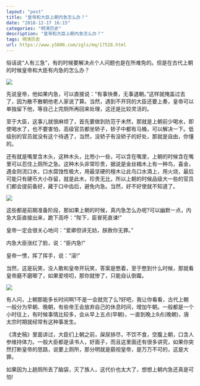 ```yaml
---
layout: "post"
title: "皇帝和大臣上朝内急怎么办？"
date: "2018-12-17 16:15"
categories: "明清历史"
description: "皇帝和大臣上朝内急怎么办？"
tags: 明清历史
url: https://www.y5000.com/zgls/mq/17528.html
---
```






俗话说“人有三急”，有的时候要解决点个人问题也是在所难免的。但是在古代上朝的时候皇帝和大臣有内急的怎么办？

![](https://img.y5000.com/uploads/allimg/170320/8-1F3201I526254.jpg)

先说皇帝，他如果内急，可以直接说：“有事快奏，无事退朝。”这样就掩盖过去了，因为散不散朝他老人家说了算。当然，遇到不开窍的大臣还要上奏，皇帝可以单独留下他，等自己上完厕所再回来处理，这还是比较灵活的。

至于大臣，这事儿就很麻烦了，首先要做到防范于未然，那就是上朝前少喝水，即使喝水了，也不要害怕，高级官员都坐轿子，轿子中都有马桶，可以解决一下。低级别的官员就没有这个待遇了，当然，没轿子有没轿子的好处，那就是自由，你懂的。

还有就是嘴里含木头，这种木头，比笏小一些，可以含在嘴里，上朝的时候含在嘴里可以忍住上厕所之急。这种木头非常珍贵，据说是金丝楠木上有一种鸟，喜金，遇金则流口水，口水腐蚀性极大，用最坚硬的檀木让此鸟口水滴上，用火烧，最后可能只有硬币大小存留，就是此木，珍贵无比，所以上朝的时候品级大一些的官员们都会提前备好，藏于口中齿后，避免内急。当然，好不好使就不知道了。

![](https://img.y5000.com/uploads/allimg/170320/8-1F3201I551O9.jpg)

这些都是前期准备阶段，那如果上朝的时候，真内急怎么办呢?可以幽默一点，内急大臣直接出来，跪下高呼：“陛下，臣冒死直谏!”

皇帝一定会很关心地问：“爱卿但讲无妨，朕赦你无罪。”

内急大臣涨红了脸，说：“臣内急!”

皇帝一愣，挥了挥手，说：“滚!”

当然，这是玩笑，没人敢和皇帝开玩笑，答案是憋着，至于憋到什么时候，那就看皇帝磨不磨唧了，如果爱唠叨，那你就惨了，只能自认倒霉。

![](https://img.y5000.com/uploads/allimg/170320/8-1F3201IP31Z.jpg)

有人问，上朝那能多长时间啊?不是一会就完了么?好吧，我让你看看，古代上朝一般分为早朝、晚朝，有些帝王会放弃自己的休息时间，增加午朝。一般都是一个小时往上，有时候事情比较多，会从早上五点(早朝)，一直到晚上8点(晚朝)，唐太宗时期就经常有这种事发生。

《清史稿》里面讲过，大臣们上朝之前，屎尿排尽，不饮不食，空腹上朝，口含人参维持体力。一般大臣都是读书人，好面子，而且这里面还有很多讲究，如果你突然打断皇帝的思路，说要上厕所，那分明就是藐视皇帝，是万万不可的，这是大罪。

如果因为上趟厕所丢了脑袋，灭了族人，这代价也太大了，想想上朝内急还真是可怕!
